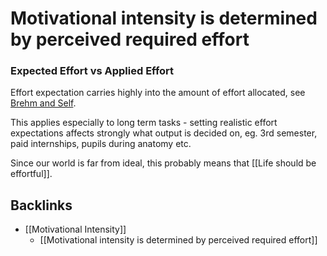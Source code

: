 # Motivational intensity is determined by perceived required effort
### Expected Effort vs Applied Effort
Effort expectation carries highly into the amount of effort allocated, see [Brehm and Self](papers3://publication/doi/10.1146/annurev.ps.40.020189.000545).

This applies especially to long term tasks - setting realistic effort expectations affects strongly what output is decided on, eg. 3rd semester, paid internships, pupils during anatomy etc.

Since our world is far from ideal, this probably means that [[Life should be effortful]].

## Backlinks
* [[Motivational Intensity]]
	* [[Motivational intensity is determined by perceived required effort]]

<!-- #Life -->

<!-- {BearID:38800041-04F7-4C30-8871-EB0282FA872D-15756-0000130419B76CEC} -->
